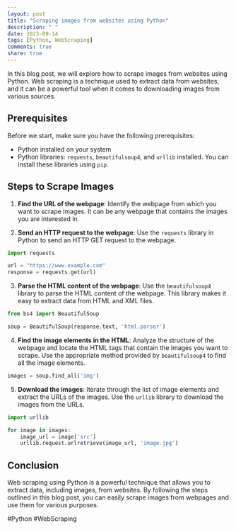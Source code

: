 ```yaml
---
layout: post
title: "Scraping images from websites using Python"
description: " "
date: 2023-09-14
tags: [Python, WebScraping]
comments: true
share: true
---
```


In this blog post, we will explore how to scrape images from websites using Python. Web scraping is a technique used to extract data from websites, and it can be a powerful tool when it comes to downloading images from various sources.

## Prerequisites

Before we start, make sure you have the following prerequisites:

- Python installed on your system
- Python libraries: `requests`, `beautifulsoup4`, and `urllib` installed. You can install these libraries using `pip`.

## Steps to Scrape Images

1. **Find the URL of the webpage**: Identify the webpage from which you want to scrape images. It can be any webpage that contains the images you are interested in.

2. **Send an HTTP request to the webpage**: Use the `requests` library in Python to send an HTTP GET request to the webpage.

```python
import requests

url = "https://www.example.com"
response = requests.get(url)
```

3. **Parse the HTML content of the webpage**: Use the `beautifulsoup4` library to parse the HTML content of the webpage. This library makes it easy to extract data from HTML and XML files.

```python
from bs4 import BeautifulSoup

soup = BeautifulSoup(response.text, 'html.parser')
```

4. **Find the image elements in the HTML**: Analyze the structure of the webpage and locate the HTML tags that contain the images you want to scrape. Use the appropriate method provided by `beautifulsoup4` to find all the image elements.

```python
images = soup.find_all('img')
```

5. **Download the images**: Iterate through the list of image elements and extract the URLs of the images. Use the `urllib` library to download the images from the URLs.

```python
import urllib

for image in images:
    image_url = image['src']
    urllib.request.urlretrieve(image_url, 'image.jpg')
```

## Conclusion

Web scraping using Python is a powerful technique that allows you to extract data, including images, from websites. By following the steps outlined in this blog post, you can easily scrape images from webpages and use them for various purposes.

#Python #WebScraping
